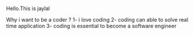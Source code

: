Hello.This is jaylal

Why i want to be a coder ?
1- i love coding 
2- coding can able to solve real time application
3- coding is essential to become a software engineer